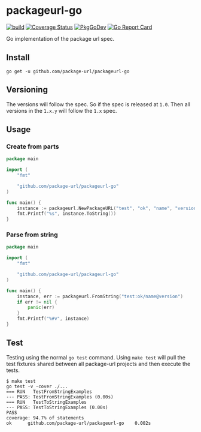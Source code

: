 # packageurl-go

[![build](https://github.com/nextlinux/packageurl-go/workflows/test/badge.svg)](https://github.com/nextlinux/packageurl-go/actions?query=workflow%3Atest) [![Coverage Status](https://coveralls.io/repos/github/nextlinux/packageurl-go/badge.svg)](https://coveralls.io/github/nextlinux/packageurl-go) [![PkgGoDev](https://pkg.go.dev/badge/github.com/nextlinux/packageurl-go)](https://pkg.go.dev/github.com/nextlinux/packageurl-go) [![Go Report Card](https://goreportcard.com/badge/github.com/nextlinux/packageurl-go)](https://goreportcard.com/report/github.com/nextlinux/packageurl-go)

Go implementation of the package url spec.


## Install
```
go get -u github.com/package-url/packageurl-go
```

## Versioning

The versions will follow the spec. So if the spec is released at ``1.0``. Then all versions in the ``1.x.y`` will follow the ``1.x`` spec.


## Usage

### Create from parts
```go
package main

import (
	"fmt"

	"github.com/package-url/packageurl-go"
)

func main() {
	instance := packageurl.NewPackageURL("test", "ok", "name", "version", nil, "")
	fmt.Printf("%s", instance.ToString())
}
```

### Parse from string
```go
package main

import (
	"fmt"

	"github.com/package-url/packageurl-go"
)

func main() {
	instance, err := packageurl.FromString("test:ok/name@version")
	if err != nil {
		panic(err)
	}
	fmt.Printf("%#v", instance)
}

```


## Test
Testing using the normal ``go test`` command. Using ``make test`` will pull the test fixtures shared between all package-url projects and then execute the tests.

```
$ make test
go test -v -cover ./...
=== RUN   TestFromStringExamples
--- PASS: TestFromStringExamples (0.00s)
=== RUN   TestToStringExamples
--- PASS: TestToStringExamples (0.00s)
PASS
coverage: 94.7% of statements
ok      github.com/package-url/packageurl-go    0.002s
```
